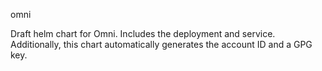 omni

Draft helm chart for Omni. Includes the deployment and service. Additionally, this chart automatically generates the account ID and a GPG key.
